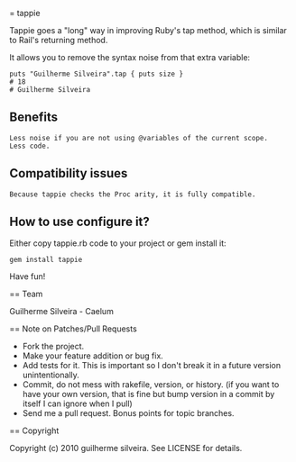 = tappie

Tappie goes a "long" way in improving Ruby's tap method, which is similar to Rail's returning method.

It allows you to remove the syntax noise from that extra variable:

	puts "Guilherme Silveira".tap { puts size }
	# 18
	# Guilherme Silveira
	
## Benefits ##

	Less noise if you are not using @variables of the current scope.
	Less code.
	
## Compatibility issues ##

	Because tappie checks the Proc arity, it is fully compatible.
	
## How to use configure it? ##

Either copy tappie.rb code to your project or gem install it:

	gem install tappie

Have fun!

== Team

Guilherme Silveira - Caelum

== Note on Patches/Pull Requests
 
* Fork the project.
* Make your feature addition or bug fix.
* Add tests for it. This is important so I don't break it in a
  future version unintentionally.
* Commit, do not mess with rakefile, version, or history.
  (if you want to have your own version, that is fine but bump version in a commit by itself I can ignore when I pull)
* Send me a pull request. Bonus points for topic branches.

== Copyright

Copyright (c) 2010 guilherme silveira. See LICENSE for details.
